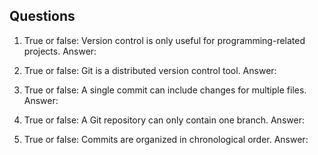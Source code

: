 ## Questions
1. True or false: Version control is only useful for programming-related projects.
Answer:

2. True or false: Git is a distributed version control tool.
Answer:

3. True or false: A single commit can include changes for multiple files.
Answer:

4. True or false: A Git repository can only contain one branch.
Answer:

5. True or false: Commits are organized in chronological order.
Answer: